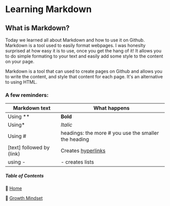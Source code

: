 # Learning Markdown

## What is Markdown? 

Today we learned all about Markdown and how to use it on Github. Markdown is a tool used to easily format webpages. I was honeslty surprised at how easy it is to use, once you get the hang of it! It allows you to do simple formating to your text and easily add some style to the content on your page. 

Markdown is a tool that can used to create pages on Github and allows you to write the content, and style that content for each page. It's an alternative to using HTML.

### A few reminders: 

Markdown text | What happens
--------------|--------------
Using ** | **Bold**
Using* | *Italic*
Using # | headings: the more # you use the smaller the heading
[text] followed by (link) | Creates [hyperlinks](link)
using - | - creates lists 

##### Table of Contents
🔹 [Home](/README.md)

🔹 [Growth Mindset](/growthmindset.md)
